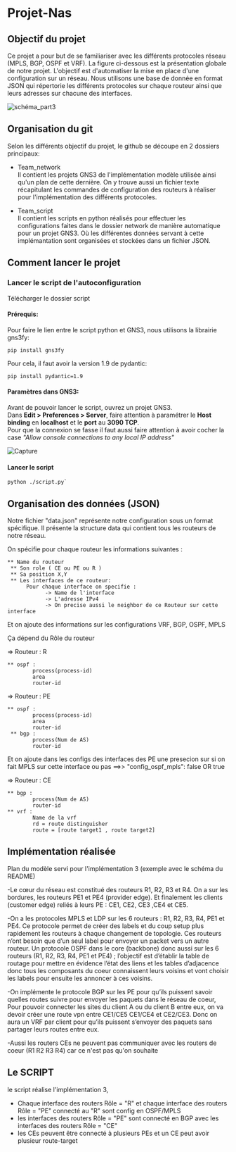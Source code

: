 # Projet-Nas

## Objectif du projet
Ce projet a pour but de se familiariser avec les différents protocoles réseau (MPLS, BGP, OSPF et VRF). La figure ci-dessous est la présentation globale de notre projet. L'objectif est d'automatiser la mise en place d'une configuration sur un réseau. Nous utilisons une base de donnée en format JSON qui répertorie les différents protocoles sur chaque routeur ainsi que leurs adresses sur chacune des interfaces.


![schéma_part3](https://user-images.githubusercontent.com/114821370/212350689-64891214-e1ec-4078-a8e1-3f4953dd1c9d.png)


## Organisation du git
Selon les différents objectif du projet, le github se découpe en 2 dossiers principaux:

- Team_network <br />
Il contient les projets GNS3 de l'implémentation modèle utilisée ainsi qu'un plan de cette dernière. On y trouve aussi un fichier texte récapitulant les commandes de configuration des routeurs à réaliser pour l'implémentation des différents protocoles.

- Team_script <br />
Il contient les scripts en python réalisés pour effectuer les configurations faites dans le dossier network de manière automatique pour un projet GNS3. Où les différentes données servant à cette implémantation sont organisées et stockées dans un fichier JSON.

## Comment lancer le projet
### Lancer le script de l'autoconfiguration

Télécharger le dossier script

#### Prérequis:
Pour faire le lien entre le script python et GNS3, nous utilisons la librairie gns3fy:
```
pip install gns3fy
```
Pour cela, il faut avoir la version 1.9 de pydantic:
```
pip install pydantic=1.9
```

#### Paramètres dans GNS3:
Avant de pouvoir lancer le script, ouvrez un projet GNS3. <br />
Dans **Edit > Preferences > Server**, faire attention à paramétrer le **Host binding** en **localhost** et le **port** au **3090 TCP**. <br />
Pour que la connexion se fasse il faut aussi faire attention à avoir cocher la case *"Allow console connections to any local IP address"*

![Capture](https://user-images.githubusercontent.com/84526681/212342093-97cf70af-2805-445f-b2a1-0465d3af0277.PNG)

#### Lancer le script
```
python ./script.py`
```

## Organisation des données (JSON)
Notre fichier "data.json" représente notre configuration sous un format spécifique.
Il présente la structure data qui contient tous les routeurs de notre réseau.

On spécifie pour chaque routeur les informations suivantes :
	
	** Name du routeur
	 ** Son role ( CE ou PE ou R )
	 ** Sa position X,Y
	 ** Les interfaces de ce routeur: 
	      Pour chaque interface on specifie :
			    -> Name de l'interface 
			    -> L'adresse IPv4 
			    -> On precise aussi le neighbor de ce Routeur sur cette interface 
	

Et on ajoute des informations sur les configurations VRF, BGP, OSPF, MPLS 

Ça dépend du Rôle du routeur

=> Routeur : R 
   	
	** ospf :
            process(process-id)
            area 
            router-id
=> Routeur : PE
	
	** ospf :
            process(process-id)
            area 
            router-id
	 ** bgp :
            process(Num de AS)
            router-id
            

Et on ajoute dans les configs des interfaces des PE une presecion sur si on fait MPLS sur cette interface ou pas ==>> "config_ospf_mpls": false OR true

=> Routeur : CE
  	
	** bgp :
            process(Num de AS)
            router-id
  	** vrf :
            Name de la vrf
            rd = route distinguisher 
            route = [route target1 , route target2] 


## Implémentation réalisée
Plan du modèle servi pour l'implémentation 3
(exemple avec le schéma du README)

-Le cœur du réseau est constitué des routeurs R1, R2, R3 et R4. On a sur les bordures, les routeurs PE1 et PE4 (provider edge). Et finalement les clients 
(customer edge) reliés à leurs PE : CE1, CE2, CE3 ,CE4 et CE5. 

-On a les protocoles MPLS et LDP sur les 6 routeurs : R1, R2, R3, R4, PE1 et PE4. Ce protocole permet de créer des labels et du coup setup plus rapidement les routeurs à chaque changement de topologie. Ces routeurs n’ont besoin que d’un seul label pour envoyer un packet vers un autre routeur. 
Un protocole OSPF dans le core (backbone) donc aussi sur les 6 routeurs (R1, R2, R3, R4, PE1 et PE4) ; l’objectif est d’établir la table de routage pour mettre en évidence l’état des liens et les tables d’adjacence donc tous les composants du coeur connaissent leurs voisins et vont choisir les labels pour ensuite les annoncer à ces voisins. 

-On implémente le protocole BGP sur les PE pour qu’ils puissent savoir quelles routes suivre pour envoyer les paquets dans le réseau de coeur, Pour pouvoir connecter les sites du client A ou du client B entre eux, on va devoir créer une route vpn entre CE1/CE5 CE1/CE4 et CE2/CE3. Donc on aura un VRF par client pour qu’ils puissent s’envoyer des paquets sans partager leurs routes entre eux.

-Aussi les routers CEs ne peuvent pas communiquer avec les routers de coeur (R1 R2 R3 R4) car ce n'est pas qu'on souhaite

## Le SCRIPT

le script réalise l'implémentation 3, 
- Chaque interface des routers Rôle = "R" et chaque interface des routers Rôle = "PE" connecté au "R" sont config en OSPF/MPLS
- les interfaces des routers Rôle = "PE" sont connecté en BGP avec les interfaces des routers Rôle = "CE"
- les CEs peuvent être connecté à plusieurs PEs et un CE peut avoir plusieur route-target


